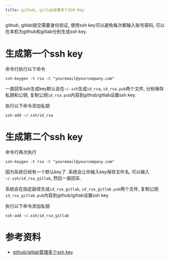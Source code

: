 ```yaml
---
title: github, gitlab设置多个SSH Key
---
```


github, gitlab提交需要身份验证, 使用ssh key可以避免每次都输入账号密码, 可以在本机为github和gitlab分别生成ssh key.

# 生成第一个ssh key

命令行执行以下命令

    ssh-keygen -t rsa -C "youremail@yourcompany.com"

一直回车ssh生成key默认会在`~/.ssh`生成`id_rsa`, `id_rsa.pub`两个文件, 分别保存私钥和公钥, 复制公钥`id_rsa.pub`内容到github/gitlab设置ssh key.

执行以下命令添加私钥

    ssh-add ~/.ssh/id_rsa

# 生成第二个ssh key

命令行再次执行

    ssh-keygen -t rsa -C "youremail@yourcompany.com"

因为系统已经有一个默认key了. 系统会让你输入key保存文件名, 可以输入`~/.ssh/id_rsa_gitlab`, 然后一直回车.

系统会在指定路径生成`id_rsa_gitlab`, `id_rsa_gitlab.pub`两个文件, 复制公钥`id_rsa_gitlab.pub`内容到github/gitlab设置ssh key


执行以下命令添加私钥

    ssh-add ~/.ssh/id_rsa_gitlab


# 参考资料

- [github/gitlab管理多个ssh key][1]


[1]: http://www.cnblogs.com/fanyong/p/3962455.html
